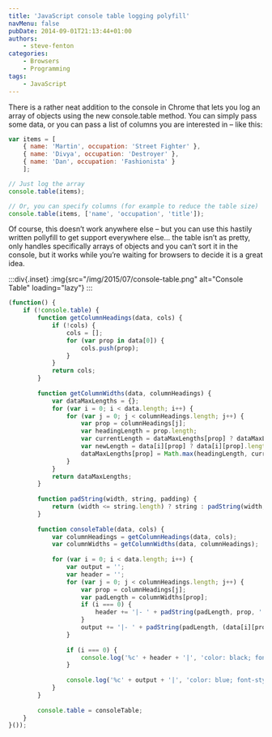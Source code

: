 ```yaml
---
title: 'JavaScript console table logging polyfill'
navMenu: false
pubDate: 2014-09-01T21:13:44+01:00
authors:
    - steve-fenton
categories:
    - Browsers
    - Programming
tags:
    - JavaScript
---
```


There is a rather neat addition to the console in Chrome that lets you log an array of objects using the new console.table method. You can simply pass some data, or you can pass a list of columns you are interested in – like this:

```javascript
var items = [
    { name: 'Martin', occupation: 'Street Fighter' },
    { name: 'Divya', occupation: 'Destroyer' },
    { name: 'Dan', occupation: 'Fashionista' }
    ];

// Just log the array
console.table(items);

// Or, you can specify columns (for example to reduce the table size)
console.table(items, ['name', 'occupation', 'title']);
```

Of course, this doesn’t work anywhere else – but you can use this hastily written pollyfill to get support everywhere else… the table isn’t as pretty, only handles specifically arrays of objects and you can’t sort it in the console, but it works while you’re waiting for browsers to decide it is a great idea.

:::div{.inset}
:img{src="/img/2015/07/console-table.png" alt="Console Table" loading="lazy"}
:::

```javascript
(function() {
    if (!console.table) {
        function getColumnHeadings(data, cols) {
            if (!cols) {
                cols = [];
                for (var prop in data[0]) {
                    cols.push(prop);
                }
            }
            return cols;
        }
       
        function getColumnWidths(data, columnHeadings) {
            var dataMaxLengths = {};
            for (var i = 0; i < data.length; i++) {
                for (var j = 0; j < columnHeadings.length; j++) {
                    var prop = columnHeadings[j];
                    var headingLength = prop.length;
                    var currentLength = dataMaxLengths[prop] ? dataMaxLengths[prop] : 0;
                    var newLength = data[i][prop] ? data[i][prop].length : 0;
                    dataMaxLengths[prop] = Math.max(headingLength, currentLength, newLength);
                }
            }
            return dataMaxLengths;
        }
       
        function padString(width, string, padding) {
            return (width <= string.length) ? string : padString(width, string + padding, padding)
        }
       
        function consoleTable(data, cols) {
            var columnHeadings = getColumnHeadings(data, cols);
            var columnWidths = getColumnWidths(data, columnHeadings);
           
            for (var i = 0; i < data.length; i++) {
                var output = '';
                var header = '';
                for (var j = 0; j < columnHeadings.length; j++) {
                    var prop = columnHeadings[j];
                    var padLength = columnWidths[prop];
                    if (i === 0) {
                        header += '|- ' + padString(padLength, prop, ' ') + ' -';
                    }
                    output += '|- ' + padString(padLength, (data[i][prop] ? data[i][prop] : ''), ' ') + ' -';
                }
               
                if (i === 0) {
                    console.log('%c' + header + '|', 'color: black; font-style: italic');
                }
               
                console.log('%c' + output + '|', 'color: blue; font-style: italic');
            }
        }
       
        console.table = consoleTable;
    }
}());
```
